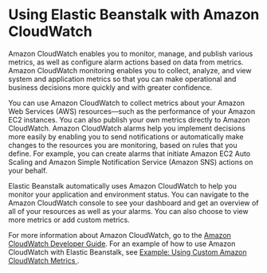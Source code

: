 # Using Elastic Beanstalk with Amazon CloudWatch<a name="AWSHowTo.cloudwatch"></a>

Amazon CloudWatch enables you to monitor, manage, and publish various metrics, as well as configure alarm actions based on data from metrics\. Amazon CloudWatch monitoring enables you to collect, analyze, and view system and application metrics so that you can make operational and business decisions more quickly and with greater confidence\.

You can use Amazon CloudWatch to collect metrics about your Amazon Web Services \(AWS\) resources—such as the performance of your Amazon EC2 instances\. You can also publish your own metrics directly to Amazon CloudWatch\. Amazon CloudWatch alarms help you implement decisions more easily by enabling you to send notifications or automatically make changes to the resources you are monitoring, based on rules that you define\. For example, you can create alarms that initiate Amazon EC2 Auto Scaling and Amazon Simple Notification Service \(Amazon SNS\) actions on your behalf\.

Elastic Beanstalk automatically uses Amazon CloudWatch to help you monitor your application and environment status\. You can navigate to the Amazon CloudWatch console to see your dashboard and get an overview of all of your resources as well as your alarms\. You can also choose to view more metrics or add custom metrics\.

For more information about Amazon CloudWatch, go to the [Amazon CloudWatch Developer Guide](http://docs.aws.amazon.com/AmazonCloudWatch/latest/DeveloperGuide/)\. For an example of how to use Amazon CloudWatch with Elastic Beanstalk, see [Example: Using Custom Amazon CloudWatch Metrics ](customize-containers-cw.md)\.